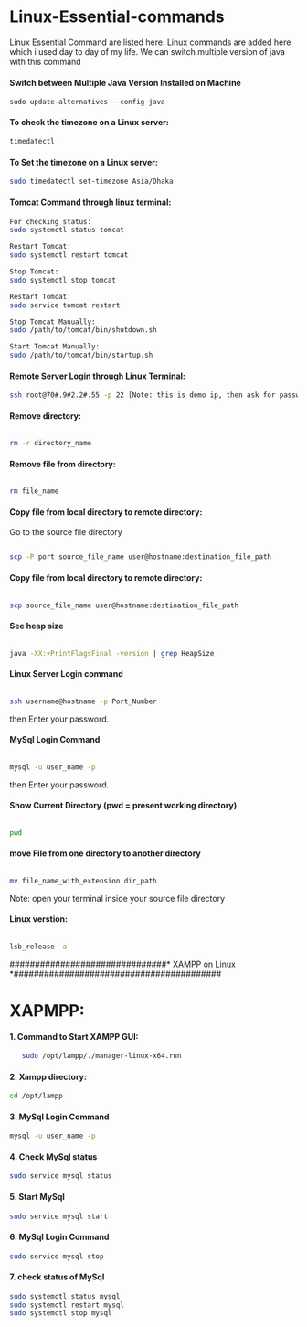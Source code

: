 # Linux-Essential-commands
Linux Essential Command are listed here. Linux commands are added here which i used day to day of my life. We can switch multiple version of java with this command

#### Switch between Multiple Java Version Installed on Machine
```
sudo update-alternatives --config java
```

#### To check the timezone on a Linux server:
```bash  
timedatectl
```
#### To Set the timezone on a Linux server:
```bash  
sudo timedatectl set-timezone Asia/Dhaka
```


#### Tomcat Command through linux terminal:
```bash  
For checking status:
sudo systemctl status tomcat

Restart Tomcat:
sudo systemctl restart tomcat

Stop Tomcat:
sudo systemctl stop tomcat   

Restart Tomcat:
sudo service tomcat restart

Stop Tomcat Manually: 
sudo /path/to/tomcat/bin/shutdown.sh

Start Tomcat Manually: 
sudo /path/to/tomcat/bin/startup.sh

```
#### Remote Server Login through Linux Terminal:

```bash
ssh root@70#.9#2.2#.55 -p 22 [Note: this is demo ip, then ask for password. Enter password and login]
```


<h4> Remove directory:</h4>

```bash

rm -r directory_name
```
#### Remove file from directory:

```bash

rm file_name
```


#### Copy file from local directory to remote directory:
Go to the source file directory

```bash

scp -P port source_file_name user@hostname:destination_file_path
```

#### Copy file from local directory to remote directory:

```bash

scp source_file_name user@hostname:destination_file_path

```




#### See heap size

```bash

java -XX:+PrintFlagsFinal -version | grep HeapSize

```

#### Linux Server Login command

```bash

ssh username@hostname -p Port_Number

```
then Enter your password.

#### MySql Login Command

```bash

mysql -u user_name -p

```
then Enter your password.


#### Show Current Directory (pwd = present working directory)

```bash

pwd

```



#### move File from one directory to another directory

```bash

mv file_name_with_extension dir_path

```
Note: open your terminal inside your source file directory


#### Linux verstion:

```bash

lsb_release -a

```

###############################* XAMPP on Linux *#########################################
# XAPMPP:
#### 1. Command to Start XAMPP GUI:
```bash   
   sudo /opt/lampp/./manager-linux-x64.run
```
#### 2. Xampp directory:
```bash
cd /opt/lampp
```

#### 3. MySql Login Command
```bash
mysql -u user_name -p
```

#### 4. Check MySql status
```bash
sudo service mysql status
```
#### 5. Start MySql
```bash
sudo service mysql start
```
#### 6. MySql Login Command
```bash
sudo service mysql stop
```
#### 7. check status of MySql
```bash
sudo systemctl status mysql
sudo systemctl restart mysql
sudo systemctl stop mysql
```





